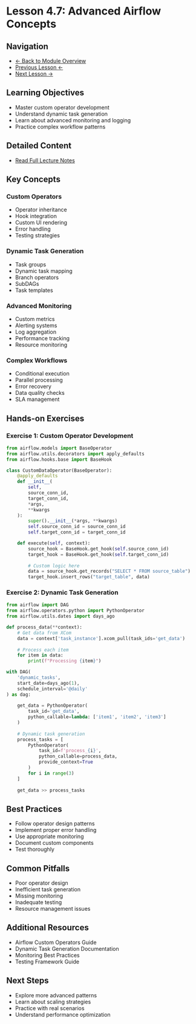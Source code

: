 # Lesson 4.7: Advanced Airflow Concepts

## Navigation
- [← Back to Module Overview](./README.md)
- [Previous Lesson ←](./4.6-apache-airflow-basics.md)
- [Next Lesson →](./4.8-distributed-systems-principles.md)

## Learning Objectives
- Master custom operator development
- Understand dynamic task generation
- Learn about advanced monitoring and logging
- Practice complex workflow patterns

## Detailed Content
- [Read Full Lecture Notes](./lectures/lesson-4-7.md)

## Key Concepts

### Custom Operators
- Operator inheritance
- Hook integration
- Custom UI rendering
- Error handling
- Testing strategies

### Dynamic Task Generation
- Task groups
- Dynamic task mapping
- Branch operators
- SubDAGs
- Task templates

### Advanced Monitoring
- Custom metrics
- Alerting systems
- Log aggregation
- Performance tracking
- Resource monitoring

### Complex Workflows
- Conditional execution
- Parallel processing
- Error recovery
- Data quality checks
- SLA management

## Hands-on Exercises

### Exercise 1: Custom Operator Development
```python
from airflow.models import BaseOperator
from airflow.utils.decorators import apply_defaults
from airflow.hooks.base import BaseHook

class CustomDataOperator(BaseOperator):
    @apply_defaults
    def __init__(
        self,
        source_conn_id,
        target_conn_id,
        *args,
        **kwargs
    ):
        super().__init__(*args, **kwargs)
        self.source_conn_id = source_conn_id
        self.target_conn_id = target_conn_id

    def execute(self, context):
        source_hook = BaseHook.get_hook(self.source_conn_id)
        target_hook = BaseHook.get_hook(self.target_conn_id)
        
        # Custom logic here
        data = source_hook.get_records("SELECT * FROM source_table")
        target_hook.insert_rows("target_table", data)
```

### Exercise 2: Dynamic Task Generation
```python
from airflow import DAG
from airflow.operators.python import PythonOperator
from airflow.utils.dates import days_ago

def process_data(**context):
    # Get data from XCom
    data = context['task_instance'].xcom_pull(task_ids='get_data')
    
    # Process each item
    for item in data:
        print(f"Processing {item}")

with DAG(
    'dynamic_tasks',
    start_date=days_ago(1),
    schedule_interval='@daily'
) as dag:
    
    get_data = PythonOperator(
        task_id='get_data',
        python_callable=lambda: ['item1', 'item2', 'item3']
    )
    
    # Dynamic task generation
    process_tasks = [
        PythonOperator(
            task_id=f'process_{i}',
            python_callable=process_data,
            provide_context=True
        )
        for i in range(3)
    ]
    
    get_data >> process_tasks
```

## Best Practices
- Follow operator design patterns
- Implement proper error handling
- Use appropriate monitoring
- Document custom components
- Test thoroughly

## Common Pitfalls
- Poor operator design
- Inefficient task generation
- Missing monitoring
- Inadequate testing
- Resource management issues

## Additional Resources
- Airflow Custom Operators Guide
- Dynamic Task Generation Documentation
- Monitoring Best Practices
- Testing Framework Guide

## Next Steps
- Explore more advanced patterns
- Learn about scaling strategies
- Practice with real scenarios
- Understand performance optimization 